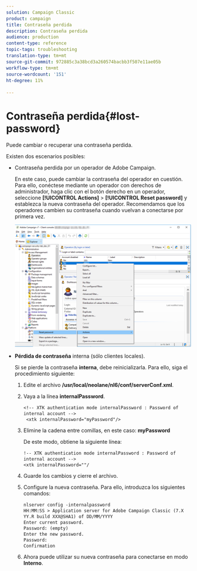 ```yaml
---
solution: Campaign Classic
product: campaign
title: Contraseña perdida
description: Contraseña perdida
audience: production
content-type: reference
topic-tags: troubleshooting
translation-type: tm+mt
source-git-commit: 972885c3a38bcd3a260574bacbb3f507e11ae05b
workflow-type: tm+mt
source-wordcount: '151'
ht-degree: 11%

---
```



# Contraseña perdida{#lost-password}

Puede cambiar o recuperar una contraseña perdida.

Existen dos escenarios posibles:

* Contraseña perdida por un operador de Adobe Campaign.

   En este caso, puede cambiar la contraseña del operador en cuestión. Para ello, conéctese mediante un operador con derechos de administrador, haga clic con el botón derecho en un operador, seleccione **[!UICONTROL Actions]** > **[!UICONTROL Reset password]** y establezca la nueva contraseña del operador. Recomendamos que los operadores cambien su contraseña cuando vuelvan a conectarse por primera vez.

   ![](assets/operator-passwd.png)

* **Pérdida de contraseña** interna (sólo clientes locales).

   Si se pierde la contraseña **interna**, debe reinicializarla. Para ello, siga el procedimiento siguiente:

   1. Edite el archivo **/usr/local/neolane/nl6/conf/serverConf.xml**.
   1. Vaya a la línea **internalPassword**.

      ```
      <!-- XTK authentication mode internalPassword : Password of internal account -->
       <xtk internalPassword="myPassword"/>
      ```

   1. Elimine la cadena entre comillas, en este caso: **myPassword**

      De este modo, obtiene la siguiente línea:

      ```
      !-- XTK authentication mode internalPassword : Password of internal account -->
      <xtk internalPassword=""/
      ```

   1. Guarde los cambios y cierre el archivo.
   1. Configure la nueva contraseña. Para ello, introduzca los siguientes comandos:

      ```
      nlserver config -internalpassword
      HH:MM:SS > Application server for Adobe Campaign Classic (7.X YY.R build XXX@SHA1) of DD/MM/YYYY
      Enter current password.
      Password: (empty)
      Enter the new password.
      Password: 
      Confirmation 
      ```

   1. Ahora puede utilizar su nueva contraseña para conectarse en modo **Interno**.

